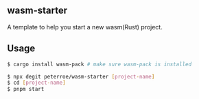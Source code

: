 ## wasm-starter

A template to help you start a new wasm(Rust) project.

## Usage

```sh
$ cargo install wasm-pack # make sure wasm-pack is installed
```

```sh
$ npx degit peterroe/wasm-starter [project-name]
$ cd [project-name]
$ pnpm start
```